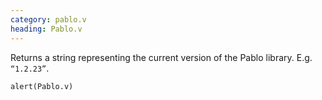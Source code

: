 ```yaml
--- 
category: pablo.v
heading: Pablo.v
---
```


Returns a string representing the current version of the Pablo library. E.g. `“1.2.23”`.

    alert(Pablo.v)
